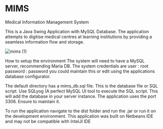 # MIMS
Medical Information Management System

This is a Java Swing Application with MySQL Database.
The application attempts to digitise medical centres at learning institutions by providing a seamless information flow and storage.

![mims (1)](https://github.com/lericks/MIMS/assets/28296459/8e035938-5ad5-425f-95ca-dafb078fe1da)


How to setup the environment
The system will need to have a MySQL server, recommending Maria DB. The system credentials are user : root password : password you could maintain this or edit using the applications database configurator. 

The default directory has a mims_db.sql file. This is the database file or SQL script. Use SQLyog (A perfect MySQL UI tool to execute the SQL script. This will add the database in your server instance. The application uses the port 3306. Ensure to maintain it. 

To run the application navigate to the dist folder and run the .jar or run it on the development environment. This application was built on Netbeans IDE and may not be compatible with IntelJI IDE

